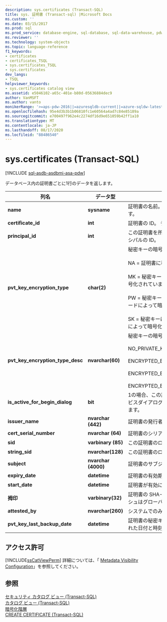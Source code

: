 ```yaml
---
description: sys.certificates (Transact-SQL)
title: sys. 証明書 (Transact-sql) |Microsoft Docs
ms.custom: ''
ms.date: 03/15/2017
ms.prod: sql
ms.prod_service: database-engine, sql-database, sql-data-warehouse, pdw
ms.reviewer: ''
ms.technology: system-objects
ms.topic: language-reference
f1_keywords:
- certificates
- certificates_TSQL
- sys.certificates_TSQL
- sys.certificates
dev_langs:
- TSQL
helpviewer_keywords:
- sys.certificates catalog view
ms.assetid: e5046102-a65c-401e-b80d-05636884dec9
author: VanMSFT
ms.author: vanto
monikerRange: '>=aps-pdw-2016||=azuresqldb-current||=azure-sqldw-latest||>=sql-server-2016||=sqlallproducts-allversions||>=sql-server-linux-2017||=azuresqldb-mi-current'
ms.openlocfilehash: 95e4d3b3b1b06810fc1e60564a4ad7c84e85189a
ms.sourcegitcommit: e700497f962e4c2274df16d9e651059b42ff1a10
ms.translationtype: MT
ms.contentlocale: ja-JP
ms.lasthandoff: 08/17/2020
ms.locfileid: "88486540"
---
```

# <a name="syscertificates-transact-sql"></a>sys.certificates (Transact-SQL)
[!INCLUDE [sql-asdb-asdbmi-asa-pdw](../../includes/applies-to-version/sql-asdb-asdbmi-asa-pdw.md)]

  データベース内の証明書ごとに1行のデータを返します。  
  
|列名|データ型|説明|  
|-----------------|---------------|-----------------|  
|**name**|**sysname**|証明書の名前。 データベース内で一意です。|  
|**certificate_id**|**int**|証明書の ID。 データベース内で一意です。|  
|**principal_id**|**int**|この証明書を所有するデータベースプリンシパルの ID。|  
|**pvt_key_encryption_type**|**char(2)**|秘密キーの暗号化方法。<br /><br /> NA = 証明書に秘密キーはありません。<br /><br /> MK = 秘密キーはマスターキーによって暗号化されています<br /><br /> PW = 秘密キーは、ユーザー定義のパスワードによって暗号化されます。<br /><br /> SK = 秘密キーは、サービスマスターキーによって暗号化されます。|  
|**pvt_key_encryption_type_desc**|**nvarchar(60)**|秘密キーの暗号化方法の説明。<br /><br /> NO_PRIVATE_KEY<br /><br /> ENCRYPTED_BY_MASTER_KEY<br /><br /> ENCRYPTED_BY_PASSWORD<br /><br /> ENCRYPTED_BY_SERVICE_MASTER_KEY|  
|**is_active_for_begin_dialog**|**bit**|1の場合、この証明書は暗号化されたサービスダイアログを開始するために使用されます。|  
|**issuer_name**|**nvarchar (442)**|証明書の発行者の名前。|  
|**cert_serial_number**|**nvarchar (64)**|証明書のシリアル番号。|  
|**sid**|**varbinary (85)**|この証明書のログイン SID。|  
|**string_sid**|**nvarchar(128)**|この証明書のログイン SID の文字列表現|  
|**subject**|**nvarchar (4000)**|証明書のサブジェクト。|  
|**expiry_date**|**datetime**|証明書の有効期限が切れた場合。|  
|**start_date**|**datetime**|証明書が有効になったとき。|  
|**拇印**|**varbinary(32)**|証明書の SHA-1 ハッシュ。 SHA-1 ハッシュはグローバルに一意です。|  
|**attested_by**|**nvarchar(260)**|システムでのみ使用されます。|  
|**pvt_key_last_backup_date**|**datetime**|証明書の秘密キーが最後にエクスポートされた日付と時刻。|  
  
## <a name="permissions"></a>アクセス許可  
 [!INCLUDE[ssCatViewPerm](../../includes/sscatviewperm-md.md)] 詳細については、「 [Metadata Visibility Configuration](../../relational-databases/security/metadata-visibility-configuration.md)」を参照してください。  
  
## <a name="see-also"></a>参照  
 [セキュリティ カタログ ビュー &#40;Transact-SQL&#41;](../../relational-databases/system-catalog-views/security-catalog-views-transact-sql.md)   
 [カタログ ビュー &#40;Transact-SQL&#41;](../../relational-databases/system-catalog-views/catalog-views-transact-sql.md)   
 [暗号化階層](../../relational-databases/security/encryption/encryption-hierarchy.md)   
 [CREATE CERTIFICATE &#40;Transact-SQL&#41;](../../t-sql/statements/create-certificate-transact-sql.md)  
  
  
